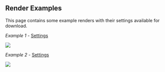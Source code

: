 ## Render Examples

This page contains some example renders with their settings available for download.

*Example 1* - [Settings](Examples/ex1.json)

<img src="https://i.imgur.com/5UvXRbH.png">

*Example 2* - [Settings](Examples/ex2.json)

<img src="https://i.imgur.com/PgeI7GE.png">
